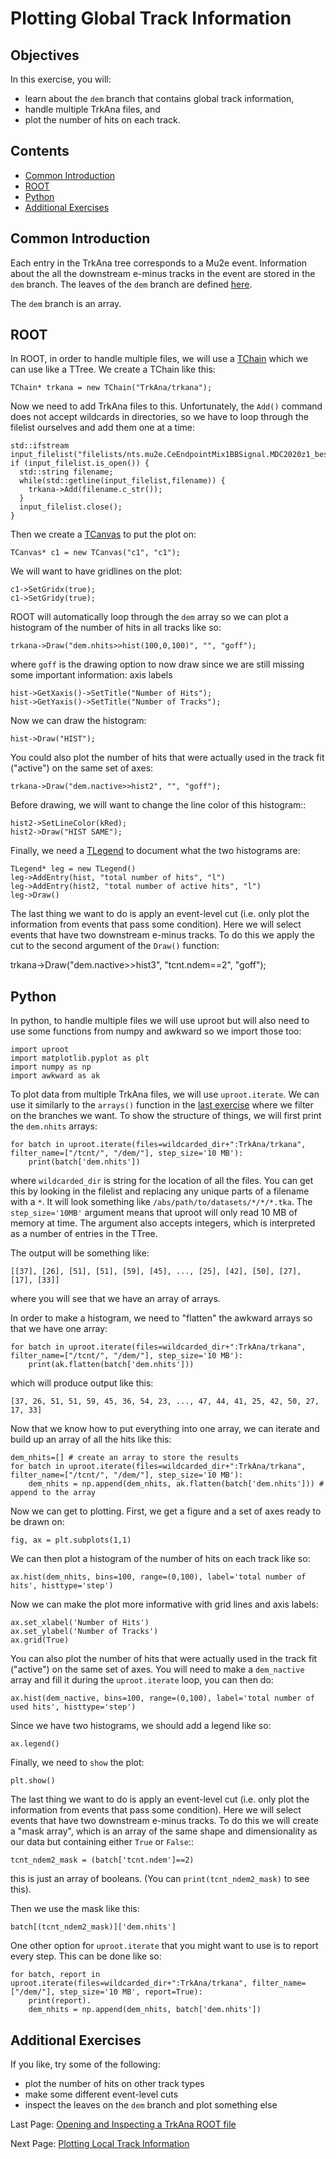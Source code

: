 # Plotting Global Track Information

## Objectives

In this exercise, you will:

* learn about the ```dem``` branch that contains global track information,
* handle multiple TrkAna files, and
* plot the number of hits on each track.

## Contents

* [Common Introduction](#Common-Introduction)
* [ROOT](#ROOT)
* [Python](#Python)
* [Additional Exercises](#Additional-Exercises)

## Common Introduction

Each entry in the TrkAna tree corresponds to a Mu2e event. Information about the all the downstream e-minus tracks in the event are stored in the ```dem``` branch. The leaves of the ```dem``` branch are defined [here](https://github.com/Mu2e/TrkAna/blob/v05_00_00rc/inc/TrkInfo.hh#L57).

The ```dem``` branch is an array.

## ROOT

In ROOT, in order to handle multiple files, we will use a [TChain](https://root.cern.ch/doc/v628/classTChain.html) which we can use like a TTree. We create a TChain like this:

```
TChain* trkana = new TChain("TrkAna/trkana");
```

Now we need to add TrkAna files to this. Unfortunately, the ```Add()``` command does not accept wildcards in directories, so we have to loop through the filelist ourselves and add them one at a time:

```
std::ifstream input_filelist("filelists/nts.mu2e.CeEndpointMix1BBSignal.MDC2020z1_best_v1_1_std_v05_00_00rc.list");
if (input_filelist.is_open()) {
  std::string filename;
  while(std::getline(input_filelist,filename)) {
    trkana->Add(filename.c_str());
  }
  input_filelist.close();
}
```

Then we create a [TCanvas](https://root.cern.ch/doc/v628/classTCanvas.html) to put the plot on:

```
TCanvas* c1 = new TCanvas("c1", "c1");
```

We will want to have gridlines on the plot:

```
c1->SetGridx(true);
c1->SetGridy(true);
```

ROOT will automatically loop through the ```dem``` array so we can plot a histogram of the number of hits in all tracks like so:

```
trkana->Draw("dem.nhits>>hist(100,0,100)", "", "goff");
```

where ```goff``` is the drawing option to now draw since we are still missing some important information: axis labels

```
hist->GetXaxis()->SetTitle("Number of Hits");
hist->GetYaxis()->SetTitle("Number of Tracks");
```

Now we can draw the histogram:

```
hist->Draw("HIST");
```

You could also plot the number of hits that were actually used in the track fit ("active") on the same set of axes:

```
trkana->Draw("dem.nactive>>hist2", "", "goff");
```

Before drawing, we will want to change the line color of this histogram::

```
hist2->SetLineColor(kRed);
hist2->Draw("HIST SAME");
```

Finally, we need a [TLegend](https://root.cern.ch/doc/v628/classTLegend.html) to document what the two histograms are:

```
TLegend* leg = new TLegend()
leg->AddEntry(hist, "total number of hits", "l")
leg->AddEntry(hist2, "total number of active hits", "l")
leg->Draw()
```

The last thing we want to do is apply an event-level cut (i.e. only plot the information from events that pass some condition). Here we will select events that have two downstream e-minus tracks. To do this we apply the cut to the second argument of the ```Draw()``` function:

trkana->Draw("dem.nactive>>hist3", "tcnt.ndem==2", "goff");



## Python
In python, to handle multiple files we will use uproot but will also need to use some functions from numpy and awkward so we import those too:

```
import uproot
import matplotlib.pyplot as plt
import numpy as np
import awkward as ak
```

To plot data from multiple TrkAna files, we will use ```uproot.iterate```. We can use it similarly to the ```arrays()``` function in the [last exercise](opening.md#Python) where we filter on the branches we want. To show the structure of things, we will first print the ```dem.nhits``` arrays:

```
for batch in uproot.iterate(files=wildcarded_dir+":TrkAna/trkana", filter_name=["/tcnt/", "/dem/"], step_size='10 MB'):
    print(batch['dem.nhits'])
```
where ```wildcarded_dir``` is string for the location of all the files. You can get this by looking in the filelist and replacing any unique parts of a filename with a ```*```. It will look something like ```/abs/path/to/datasets/*/*/*.tka```. The ```step_size='10MB'``` argument means that uproot will only read 10 MB of memory at time. The argument also accepts integers, which is interpreted as a number of entries in the TTree.


The output will be something like: 

```
[[37], [26], [51], [51], [59], [45], ..., [25], [42], [50], [27], [17], [33]]
```
where you will see that we have an array of arrays.

In order to make a histogram, we need to "flatten" the awkward arrays so that we have one array:

```
for batch in uproot.iterate(files=wildcarded_dir+":TrkAna/trkana", filter_name=["/tcnt/", "/dem/"], step_size='10 MB'):
    print(ak.flatten(batch['dem.nhits']))
```

which will produce output like this:

```
[37, 26, 51, 51, 59, 45, 36, 54, 23, ..., 47, 44, 41, 25, 42, 50, 27, 17, 33]
```

Now that we know how to put everything into one array, we can iterate and build up an array of all the hits like this:

```
dem_nhits=[] # create an array to store the results
for batch in uproot.iterate(files=wildcarded_dir+":TrkAna/trkana", filter_name=["/tcnt/", "/dem/"], step_size='10 MB'):
    dem_nhits = np.append(dem_nhits, ak.flatten(batch['dem.nhits'])) # append to the array
```


Now we can get to plotting. First, we get a figure and a set of axes ready to be drawn on:

```
fig, ax = plt.subplots(1,1)
```

We can then plot a histogram of the number of hits on each track like so:

```
ax.hist(dem_nhits, bins=100, range=(0,100), label='total number of hits', histtype='step')
```

Now we can make the plot more informative with grid lines and axis labels:

```
ax.set_xlabel('Number of Hits')
ax.set_ylabel('Number of Tracks')
ax.grid(True)
```

You can also plot the number of hits that were actually used in the track fit ("active") on the same set of axes. You will need to make a ```dem_nactive``` array and fill it during the ```uproot.iterate``` loop, you can then do:

```
ax.hist(dem_nactive, bins=100, range=(0,100), label='total number of used hits', histtype='step')
```

Since we have two histograms, we should add a legend like so:

```
ax.legend()
```

Finally, we need to ```show``` the plot:

```
plt.show()
```

The last thing we want to do is apply an event-level cut (i.e. only plot the information from events that pass some condition). Here we will select events that have two downstream e-minus tracks. To do this we will create a "mask array", which is an array of the same shape and dimensionality as our data but containing either ```True``` or ```False```::

```
tcnt_ndem2_mask = (batch['tcnt.ndem']==2)
```

this is just an array of booleans. (You can ```print(tcnt_ndem2_mask)``` to see this).

Then we use the mask like this:

```
batch[(tcnt_ndem2_mask)]['dem.nhits']
```


One other option for ```uproot.iterate``` that you might want to use is to report every step. This can be done like so:

```
for batch, report in uproot.iterate(files=wildcarded_dir+":TrkAna/trkana", filter_name=["/dem/"], step_size='10 MB', report=True):
    print(report).
    dem_nhits = np.append(dem_nhits, batch['dem.nhits'])
```


## Additional Exercises

If you like, try some of the following:

* plot the number of hits on other track types
* make some different event-level cuts
* inspect the leaves on the ```dem``` branch and plot something else


Last Page: [Opening and Inspecting a TrkAna ROOT file](opening.md)

Next Page: [Plotting Local Track Information](reco-mom.md)
